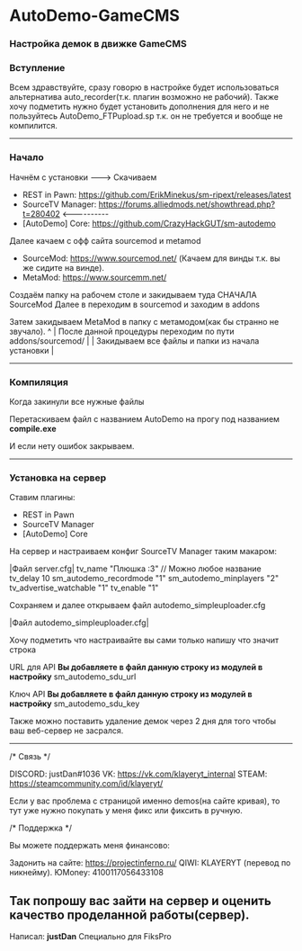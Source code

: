 # AutoDemo-GameCMS
<h3>Настройка демок в движке GameCMS</h3>

<h3>Вступление</h3>

Всем здравствуйте, сразу говорю в настройке будет использоваться альтернатива auto_recorder(т.к. плагин возможно не рабочий).
Также хочу подметить нужно будет установить дополнения для него и не пользуйтесь AutoDemo_FTPupload.sp т.к. он не требуется и вообще не компилится.

------------------------------------------------------------------------------------------------------------------------------------------------------

<h3>Начало</h3>

Начнём с установки ---> Скачиваем

- REST in Pawn: https://github.com/ErikMinekus/sm-ripext/releases/latest
- SourceTV Manager: https://forums.alliedmods.net/showthread.php?t=280402       <----------
- [AutoDemo] Core: https://github.com/CrazyHackGUT/sm-autodemo

Далее качаем с офф сайта sourcemod и metamod

- SourceMod: https://www.sourcemod.net/ (Качаем для винды т.к. вы же сидите на винде).
- MetaMod: https://www.sourcemm.net/

Создаём папку на рабочем столе и закидываем туда СНАЧАЛА SourceMod Далее в переходим в sourcemod и заходим в addons

Затем закидываем MetaMod в папку с метамодом(как бы странно не звучало).                  ^
                                                                                          |
После данной процедуры переходим по пути addons/sourcemod/                                |
                                                                                          |
Закидываем все файлы и папки из начала установки                                          |

-------------------------------------------------------------------------------------------------------------------------------------------------------

<h3>Компиляция</h3>

Когда закинули все нужные файлы

Перетаскиваем файл с названием AutoDemo на прогу под названием <b>compile.exe</b>

И если нету ошибок закрываем.

--------------------------------------------------------------------------------------------------------------------------------------------------------

<h3>Установка на сервер</h3>

Ставим плагины:

- REST in Pawn
- SourceTV Manager
- [AutoDemo] Core

На сервер и настраиваем конфиг SourceTV Manager таким макаром:

|Файл server.cfg|
tv_name "Плюшка :3" // Можно любое название
tv_delay 10
sm_autodemo_recordmode "1"
sm_autodemo_minplayers "2"
tv_advertise_watchable "1"
tv_enable "1"

Сохраняем и далее открываем файл autodemo_simpleuploader.cfg

|Файл autodemo_simpleuploader.cfg|

Хочу подметить что настраивайте вы сами только напишу что значит строка

URL для API <b>Вы добавляете в файл данную строку из модулей в настройку</b> sm_autodemo_sdu_url

Ключ API <b>Вы добавляете в файл данную строку из модулей в настройку</b> sm_autodemo_sdu_key

Также можно поставить удаление демок через 2 дня для того чтобы ваш веб-сервер не засрался.

----------------------------------------------------------------------------------------------------------------------------------------------

/* Связь */

DISCORD: justDan#1036
VK: https://vk.com/klayeryt_internal
STEAM: https://steamcommunity.com/id/klayeryt/

Если у вас проблема с страницой именно demos(на сайте кривая), то тут уже нужно покупать у меня фикс или фиксить в ручную.

/* Поддержка */

Вы можете поддержать меня финансово:

Задонить на сайте: https://projectinferno.ru/
QIWI: KLAYERYT (перевод по никнейму).
ЮMoney: 4100117056433108

Так попрошу вас зайти на сервер и оценить качество проделанной работы(сервер).
-----------------------------------------------------------------------------------------------------------------------------------------------

Написал: <b>justDan</b>
Специально для FiksPro 

